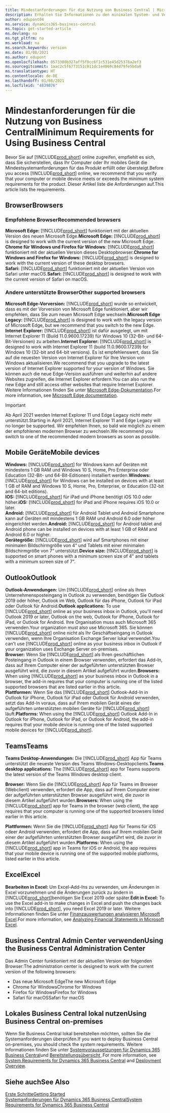 ```yaml
---
title: Mindestanforderungen für die Nutzung von Business Central | Microsoft Docs
description: Erhalten Sie Informationen zu den minimalen System- und Versionsanforderungen für die Verwendung von Business Central online.
author: edupont04
ms.service: dynamics365-business-central
ms.topic: get-started-article
ms.devlang: na
ms.tgt_pltfrm: na
ms.workload: na
ms.search.keywords: version
ms.date: 01/08/2021
ms.author: edupont
ms.openlocfilehash: 0573380b327aff5f0cc6f1c531e45d25378a2ef3
ms.sourcegitcommit: 1aac2c5f6773151c011dc1e4069c84d79fe5bda8
ms.translationtype: HT
ms.contentlocale: de-DE
ms.lasthandoff: 01/08/2021
ms.locfileid: "4839876"
---
```

# <a name="minimum-requirements-for-using-business-central"></a><span data-ttu-id="8686c-103">Mindestanforderungen für die Nutzung von Business Central</span><span class="sxs-lookup"><span data-stu-id="8686c-103">Minimum Requirements for Using Business Central</span></span>

<span data-ttu-id="8686c-104">Bevor Sie auf [!INCLUDE[prod_short](includes/prod_short.md)] online zugreifen, empfiehlt es sich, dass Sie sicherstellen, dass Ihr Computer oder Ihr mobiles Gerät die Mindestsystemanforderungen für das Produkt erfüllt oder übersteigt.</span><span class="sxs-lookup"><span data-stu-id="8686c-104">Before you access [!INCLUDE[prod_short](includes/prod_short.md)] online, we recommend that you verify that your computer or mobile device meets or exceeds the minimum system requirements for the product.</span></span> <span data-ttu-id="8686c-105">Dieser Artikel liste die Anforderungen auf.</span><span class="sxs-lookup"><span data-stu-id="8686c-105">This article lists the requirements.</span></span>  

## <a name="browsers"></a><span data-ttu-id="8686c-106">Browser</span><span class="sxs-lookup"><span data-stu-id="8686c-106">Browsers</span></span>

### <a name="recommended-browsers"></a><span data-ttu-id="8686c-107">Empfohlene Browser</span><span class="sxs-lookup"><span data-stu-id="8686c-107">Recommended browsers</span></span>

<span data-ttu-id="8686c-108">**Microsoft Edge:** [!INCLUDE[prod_short](includes/prod_short.md)] funktioniert mit der aktuellen Version des neuen Microsoft Edge.</span><span class="sxs-lookup"><span data-stu-id="8686c-108">**Microsoft Edge:** [!INCLUDE[prod_short](includes/prod_short.md)] is designed to work with the current version of the new Microsoft Edge.</span></span>  
<span data-ttu-id="8686c-109">**Chrome für Windows und Firefox für Windows**: [!INCLUDE[prod_short](includes/prod_short.md)] funktioniert mit der aktuellen Version dieses Desktopbrowser.</span><span class="sxs-lookup"><span data-stu-id="8686c-109">**Chrome for Windows and Firefox for Windows:** [!INCLUDE[prod_short](includes/prod_short.md)] is designed to work with the current version of these desktop browsers.</span></span>  
<span data-ttu-id="8686c-110">**Safari:** [!INCLUDE[prod_short](includes/prod_short.md)] funktioniert mit der aktuellen Version von Safari unter macOS.</span><span class="sxs-lookup"><span data-stu-id="8686c-110">**Safari:** [!INCLUDE[prod_short](includes/prod_short.md)] is designed to work with the current version of Safari on macOS.</span></span>  

### <a name="other-supported-browsers"></a><span data-ttu-id="8686c-111">Andere unterstützte Browser</span><span class="sxs-lookup"><span data-stu-id="8686c-111">Other supported browsers</span></span>

<span data-ttu-id="8686c-112">**Microsoft Edge-Vorversion:** [!INCLUDE[prod_short](includes/prod_short.md)] wurde so entwickelt, dass es mit der Vorversion von Microsoft Edge funktioniert, aber wir empfehlen, dass Sie zum neuen Microsoft Edge wechseln.</span><span class="sxs-lookup"><span data-stu-id="8686c-112">**Microsoft Edge Legacy:** [!INCLUDE[prod_short](includes/prod_short.md)] is designed to work with the legacy version of Microsoft Edge, but we recommend that you switch to the new Edge.</span></span>  
<span data-ttu-id="8686c-113">**Internet Explorer:** [!INCLUDE[prod_short](includes/prod_short.md)] ist dafür ausgelegt, um mit Internet Explorer 11 (Build 11.0.9600.17239) für Windows 10 (32-Bit- und 64-Bit-Versionen) zu arbeiten.</span><span class="sxs-lookup"><span data-stu-id="8686c-113">**Internet Explorer:** [!INCLUDE[prod_short](includes/prod_short.md)] is designed to work with Internet Explorer 11 (build 11.0.9600.17239) for Windows 10 (32-bit and 64-bit versions).</span></span> <span data-ttu-id="8686c-114">Es ist empfehlenswert, dass Sie auf die neuesten Version von Internet Explorer für Ihre Version von Windows aktualisieren.</span><span class="sxs-lookup"><span data-stu-id="8686c-114">We recommend that you upgrade to the latest version of Internet Explorer supported for your version of Windows.</span></span> <span data-ttu-id="8686c-115">Sie können auch die neue Edge-Version ausführen und weiterhin auf andere Websites zugreifen, die Internet Explorer erfordern.</span><span class="sxs-lookup"><span data-stu-id="8686c-115">You can also run the new Edge and still access other websites that require Internet Explorer.</span></span> <span data-ttu-id="8686c-116">Weitere Informationen finden Sie unter [Microsoft Edge-Dokumentation](/deployedge/edge-ie-mode).</span><span class="sxs-lookup"><span data-stu-id="8686c-116">For more information, see [Microsoft Edge documentation](/deployedge/edge-ie-mode).</span></span>

> [!IMPORTANT]
> <span data-ttu-id="8686c-117">Ab April 2021 werden Internet Explorer 11 und Edge Legacy nicht mehr unterstützt.</span><span class="sxs-lookup"><span data-stu-id="8686c-117">Starting in April 2021, Internet Explorer 11 and Edge Legacy will no longer be supported.</span></span> <span data-ttu-id="8686c-118">Wir empfehlen Ihnen, so bald wie möglich zu einem der empfohlenen modernen Browser zu wechseln.</span><span class="sxs-lookup"><span data-stu-id="8686c-118">We recommend you switch to one of the recommended modern browsers as soon as possible.</span></span>

## <a name="mobile-devices"></a><span data-ttu-id="8686c-119">Mobile Geräte</span><span class="sxs-lookup"><span data-stu-id="8686c-119">Mobile devices</span></span>

<span data-ttu-id="8686c-120">**Windows:** [!INCLUDE[prod_short](includes/prod_short.md)] for Windows kann auf Geräten mit mindestens 1 GB RAM und Windows 10 S, Home, Pro Enterprise oder Education (32-Bit- und 64-Bit-Editionen) installiert werden.</span><span class="sxs-lookup"><span data-stu-id="8686c-120">**Windows:** [!INCLUDE[prod_short](includes/prod_short.md)] for Windows can be installed on devices with at least 1 GB of RAM and Windows 10 S, Home, Pro, Enterprise, or Education (32-bit and 64-bit editions).</span></span>  
<span data-ttu-id="8686c-121">**IOS:** [!INCLUDE[prod_short](includes/prod_short.md)] für iPad und iPhone benötigt iOS 10.0 oder höher.</span><span class="sxs-lookup"><span data-stu-id="8686c-121">**iOS:** [!INCLUDE[prod_short](includes/prod_short.md)] for iPad and iPhone requires iOS 10.0 or later.</span></span>  
<span data-ttu-id="8686c-122">**Android:** [!INCLUDE[prod_short](includes/prod_short.md)] für Android Tablet und Android Smartphone kann auf Geräten mit mindestens 1 GB RAM und Android 6.0 oder höher eingerichtet werden.</span><span class="sxs-lookup"><span data-stu-id="8686c-122">**Android:** [!INCLUDE[prod_short](includes/prod_short.md)] for Android tablet and Android phone can be installed on devices with at least 1 GB of RAM and Android 6.0 or higher.</span></span>  
<span data-ttu-id="8686c-123">**Gerätegröße:** [!INCLUDE[prod_short](includes/prod_short.md)] wird auf Smartphones mit einer minimalen Bildschirmgröße von 4“ und Tablets mit einer minimalen Bildschirmgröße von 7“ unterstützt.</span><span class="sxs-lookup"><span data-stu-id="8686c-123">**Device size:** [!INCLUDE[prod_short](includes/prod_short.md)] is supported on smart phones with a minimum screen size of 4" and tablets with a minimum screen size of 7".</span></span>  

## <a name="outlook"></a><span data-ttu-id="8686c-124">Outlook</span><span class="sxs-lookup"><span data-stu-id="8686c-124">Outlook</span></span>

<span data-ttu-id="8686c-125">**Outlook-Anwendungen:** Um [!INCLUDE[prod_short](includes/prod_short.md)] online als Ihren Unternehmensposteingang in Outlook zu verwenden, benötigen Sie Outlook 2019 oder höher, Outlook im Web, Outlook für das iPhone, Outlook für iPad oder Outlook für Android.</span><span class="sxs-lookup"><span data-stu-id="8686c-125">**Outlook applications:** To use [!INCLUDE[prod_short](includes/prod_short.md)] online as your business inbox in Outlook, you'll need Outlook 2019 or later, Outlook on the web, Outlook for iPhone, Outlook for iPad, or Outlook for Android.</span></span> <span data-ttu-id="8686c-126">Ihre Organisation muss auch Microsoft 365 verwenden.</span><span class="sxs-lookup"><span data-stu-id="8686c-126">Your organization must also use Microsoft 365.</span></span> <span data-ttu-id="8686c-127">Sie können [!INCLUDE[prod_short](includes/prod_short.md)] online nicht als Ihr Geschäftseingang in Outlook verwenden, wenn Ihre Organisation Exchange Server lokal verwendet.</span><span class="sxs-lookup"><span data-stu-id="8686c-127">You can't use [!INCLUDE[prod_short](includes/prod_short.md)] online as your business inbox in Outlook if your organization uses Exchange Server on-premises.</span></span>  
<span data-ttu-id="8686c-128">**Browser:** Wenn Sie [!INCLUDE[prod_short](includes/prod_short.md)] als Ihren geschäftlichen Posteingang in Outlook in einem Browser verwenden, erfordert das Add-In, dass auf Ihrem Computer einer der aufgeführten unterstützten Browser ausgeführt wird, die zuvor in diesem Artikel aufgeführt wurden.</span><span class="sxs-lookup"><span data-stu-id="8686c-128">**Browsers:** When using [!INCLUDE[prod_short](includes/prod_short.md)] as your business inbox in Outlook in a browser, the add-in requires that your computer is running one of the listed supported browsers that are listed earlier in this article.</span></span>  
<span data-ttu-id="8686c-129">**Plattformen:** Wenn Sie das [!INCLUDE[prod_short](includes/prod_short.md)] Outlook-Add-In in Outlook für iPhone, Outlook für iPad oder Outlook für Android verwenden, setzt das Add-In voraus, dass auf Ihrem mobilen Gerät eines der aufgeführten unterstützten mobilen Geräte für [!INCLUDE[prod_short](includes/prod_short.md)] läuft.</span><span class="sxs-lookup"><span data-stu-id="8686c-129">**Platforms:** When using the [!INCLUDE[prod_short](includes/prod_short.md)] Outlook Add-In in Outlook for iPhone, Outlook for iPad, or Outlook for Android, the add-in requires that your mobile device is running one of the listed supported mobile devices for [!INCLUDE[prod_short](includes/prod_short.md)].</span></span>  

## <a name="teams"></a><span data-ttu-id="8686c-130">Teams</span><span class="sxs-lookup"><span data-stu-id="8686c-130">Teams</span></span>

<span data-ttu-id="8686c-131">**Teams Desktop-Anwendungen:** Die [!INCLUDE[prod_short](includes/prod_short.md)] App für Teams unterstützt die neueste Version des Teams Windows-Desktopclients.</span><span class="sxs-lookup"><span data-stu-id="8686c-131">**Teams desktop applications:** The [!INCLUDE[prod_short](includes/prod_short.md)] app for Teams supports the latest version of the Teams Windows desktop client.</span></span> 

<span data-ttu-id="8686c-132">**Browser:** Wenn Sie die [!INCLUDE[prod_short](includes/prod_short.md)] App für Teams im Browser (Webclient) verwenden, erfordert die App, dass auf Ihrem Computer einer der aufgeführten unterstützten Browser ausgeführt wird, die zuvor in diesem Artikel aufgeführt wurden.</span><span class="sxs-lookup"><span data-stu-id="8686c-132">**Browsers:** When using the [!INCLUDE[prod_short](includes/prod_short.md)] app for Teams in the browser (web client), the app requires that your computer is running one of the supported browsers listed earlier in this article.</span></span> 

<span data-ttu-id="8686c-133">**Plattformen:** Wenn Sie die [!INCLUDE[prod_short](includes/prod_short.md)] App für Teams für iOS odeer Android verwenden, erfordert die App, dass auf Ihrem mobilen Gerät einer der aufgeführten unterstützten Browser ausgeführt wird, die zuvor in diesem Artikel aufgeführt wurden.</span><span class="sxs-lookup"><span data-stu-id="8686c-133">**Platforms:** When using the [!INCLUDE[prod_short](includes/prod_short.md)] app in Teams for iOS or Android, the app requires that your mobile device is running one of the supported mobile platforms, listed earlier in this article.</span></span>

## <a name="excel"></a><span data-ttu-id="8686c-134">Excel</span><span class="sxs-lookup"><span data-stu-id="8686c-134">Excel</span></span>

<span data-ttu-id="8686c-135">**Bearbeiten in Excel:** Um Excel-Add-Ins zu verwenden, um Änderungen in Excel vorzunehmen und die Änderungen zurück zu ändern in [!INCLUDE[prod_short](includes/prod_short.md)]benötigen Sie Excel 2019 oder später.</span><span class="sxs-lookup"><span data-stu-id="8686c-135">**Edit in Excel:** To use the Excel add-in to make changes in Excel and push the changes back into [!INCLUDE[prod_short](includes/prod_short.md)], you need Excel 2019 or later.</span></span> <span data-ttu-id="8686c-136">Weitere Informationen finden Sie unter [Finanzauswertungen analysieren Microsoft Excel](finance-analyze-excel.md).</span><span class="sxs-lookup"><span data-stu-id="8686c-136">For more information, see [Analyzing Financial Statements in Microsoft Excel](finance-analyze-excel.md).</span></span>  

## <a name="using-the-business-central-administration-center"></a><a name="TAC"></a> <span data-ttu-id="8686c-137">Business Central Admin Center verwenden</span><span class="sxs-lookup"><span data-stu-id="8686c-137">Using the Business Central Administration Center</span></span>

<span data-ttu-id="8686c-138">Das Admin Center funktioniert mit der aktuellen Version der folgenden Browser:</span><span class="sxs-lookup"><span data-stu-id="8686c-138">The administration center is designed to work with the current version of the following browsers:</span></span>

- <span data-ttu-id="8686c-139">Das neue Microsoft Edge</span><span class="sxs-lookup"><span data-stu-id="8686c-139">The new Microsoft Edge</span></span>
- <span data-ttu-id="8686c-140">Chrome für Windows</span><span class="sxs-lookup"><span data-stu-id="8686c-140">Chrome for Windows</span></span>
- <span data-ttu-id="8686c-141">Firefox für Windows</span><span class="sxs-lookup"><span data-stu-id="8686c-141">Firefox for Windows</span></span>
- <span data-ttu-id="8686c-142">Safari für macOS</span><span class="sxs-lookup"><span data-stu-id="8686c-142">Safari for macOS</span></span>

## <a name="using-business-central-on-premises"></a><span data-ttu-id="8686c-143">Lokales Business Central lokal nutzen</span><span class="sxs-lookup"><span data-stu-id="8686c-143">Using Business Central on-premises</span></span>

<span data-ttu-id="8686c-144">Wenn Sie Business Central lokal bereitstellen möchten, sollten Sie die Systemanforderungen überprüfen.</span><span class="sxs-lookup"><span data-stu-id="8686c-144">If you want to deploy Business Central on-premises, you should check the system requirements.</span></span> <span data-ttu-id="8686c-145">Weitere Informationen finden Sie unter [Systemvoraussetzungen für Dynamics 365 Business Central](/dynamics365/business-central/dev-itpro/deployment/system-requirement-business-central-v17)und [Bereitstellungsübersicht ](/dynamics365/business-central/dev-itpro/deployment/deployment).</span><span class="sxs-lookup"><span data-stu-id="8686c-145">For more information, see [System Requirements for Dynamics 365 Business Central](/dynamics365/business-central/dev-itpro/deployment/system-requirement-business-central-v17) and [Deployment Overview](/dynamics365/business-central/dev-itpro/deployment/deployment).</span></span>  

## <a name="see-also"></a><span data-ttu-id="8686c-146">Siehe auch</span><span class="sxs-lookup"><span data-stu-id="8686c-146">See Also</span></span>

[<span data-ttu-id="8686c-147">Erste Schritte</span><span class="sxs-lookup"><span data-stu-id="8686c-147">Getting Started</span></span>](product-get-started.md)  
[<span data-ttu-id="8686c-148">Systemanforderungen für Dynamics 365 Business Central</span><span class="sxs-lookup"><span data-stu-id="8686c-148">System Requirements for Dynamics 365 Business Central</span></span>](/dynamics365/business-central/dev-itpro/deployment/system-requirement-business-central-v17)  
